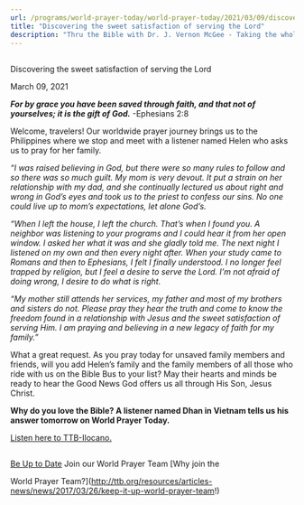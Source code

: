 ```yaml
---
url: /programs/world-prayer-today/world-prayer-today/2021/03/09/discovering-the-sweet-satisfaction-of-serving-the-lord
title: "Discovering the sweet satisfaction of serving the Lord"
description: "Thru the Bible with Dr. J. Vernon McGee - Taking the whole Word to the whole world"
---
```







## 
 Discovering the sweet satisfaction of serving the Lord


March 09, 2021




***For by grace you have been saved through faith, and that not of yourselves; it is the gift of God.*** -Ephesians 2:8

Welcome, travelers! Our worldwide prayer journey brings us to the Philippines where we stop and meet with a listener named Helen who asks us to pray for her family.

*“I was raised believing in God, but there were so many rules to follow and so there was so much guilt. My mom is very devout. It put a strain on her relationship with my dad, and she continually lectured us about right and wrong in God’s eyes and took us to the priest to confess our sins. No one could live up to mom’s expectations, let alone God’s.*

*“When I left the house, I left the church. That’s when I found you. A neighbor was listening to your programs and I could hear it from her open window. I asked her what it was and she gladly told me. The next night I listened on my own and then every night after. When your study came to Romans and then to Ephesians, I felt I finally understood. I no longer feel trapped by religion, but I feel a desire to serve the Lord. I’m not afraid of doing wrong, I desire to do what is right.* 

*“My mother still attends her services, my father and most of my brothers and sisters do not. Please pray they hear the truth and come to know the freedom found in a relationship with Jesus and the sweet satisfaction of serving Him. I am praying and believing in a new legacy of faith for my family.”*

What a great request. As you pray today for unsaved family members and friends, will you add Helen’s family and the family members of all those who ride with us on the Bible Bus to your list? May their hearts and minds be ready to hear the Good News God offers us all through His Son, Jesus Christ. 

**Why do you love the Bible? A listener named Dhan in Vietnam tells us his answer tomorrow on World Prayer Today.**

[Listen here to TTB-Ilocano.](https://ttb.twr.org/home/day,1225/language,ILO)







## 




[Be Up to Date](http://feeds.feedburner.com/WorldPrayerToday "World Prayer Today RSS Feed")
Join our World Prayer Team
[Why join the  

World Prayer Team?](http://ttb.org/resources/articles-news/news/2017/03/26/keep-it-up-world-prayer-team!)




